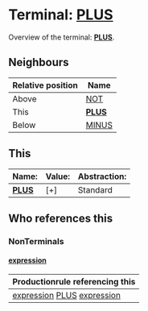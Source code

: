 # Terminal: **[PLUS](./PLUS.md)**

Overview of the terminal: **[PLUS](./PLUS.md)**.



## **Neighbours**

| Relative position | Name                                          |
| ----------------- | --------------------------------------------- |
| Above             | [NOT](./NOT.md) |
| This              | **[PLUS](./PLUS.md)** |
| Below             | [MINUS](./MINUS.md) |



## **This**

| Name:                                       | Value:          | Abstraction:    |
| ------------------------------------------- | --------------- | --------------- |
| **[PLUS](./PLUS.md)** | [+] | Standard |



## **Who references this**

### NonTerminals


#### [expression](./../Grammar/expression.md)

| Productionrule referencing this                      |
| ---------------------------------------------------- |
| [expression](./../Grammar/expression.md) [PLUS](./PLUS.md) [expression](./../Grammar/expression.md)  |



